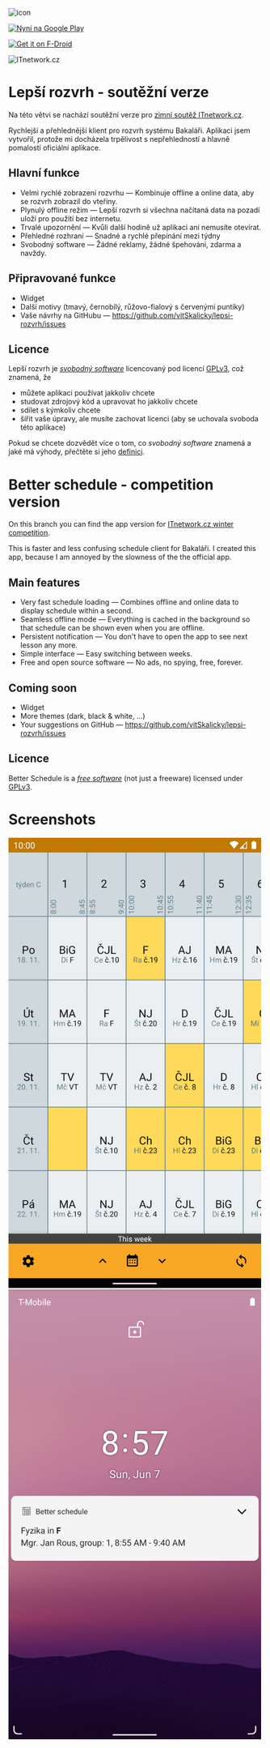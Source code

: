 ![icon](app/src/main/res/mipmap-xxxhdpi/ic_launcher.png)

[<img alt='Nyní na Google Play' height="80px" src='https://play.google.com/intl/en_us/badges/static/images/badges/cs_badge_web_generic.png'/>](https://play.google.com/store/apps/details?id=cz.vitskalicky.lepsirozvrh&utm_source=github&pcampaignid=pcampaignidMKT-Other-global-all-co-prtnr-py-PartBadge-Mar2515-1)

[<img src="https://fdroid.gitlab.io/artwork/badge/get-it-on-cs.png"
    alt="Get it on F-Droid"
    height="80">](https://f-droid.org/packages/cz.vitskalicky.lepsirozvrh)
    
![ITnetwork.cz](https://www.itnetwork.cz/images/5/loga/itnetwork_logo_text.png)

# Lepší rozvrh - soutěžní verze

Na této větvi se nachází soutěžní verze pro [zimní soutěž ITnetwork.cz](https://www.itnetwork.cz/programovani/programatorske-souteze/itnetwork-winter-2019-ceny-v-hodnote-10-000-kc).

Rychlejší a přehlednější klient pro rozvrh systému Bakaláři. Aplikaci jsem vytvořil,
protože mi docházela trpělivost s nepřehledností a hlavně pomalostí oficiální
aplikace.

## Hlavní funkce

- Velmi rychlé zobrazení rozvrhu — Kombinuje offline a online data, aby se rozvrh zobrazil do vteřiny.
- Plynulý offline režim — Lepší rozvrh si všechna načítaná data na pozadí uloží pro použití bez internetu.
- Trvalé upozornění — Kvůli další hodině už aplikaci ani nemusíte otevírat.
- Přehledné rozhraní — Snadné a rychlé přepínání mezi týdny
- Svobodný software — Žádné reklamy, žádné špehování, zdarma a navždy.

## Připravované funkce

- Widget
- Další motivy (tmavý, černobílý, růžovo-fialový s červenými puntíky)
- Vaše návrhy na GitHubu — https://github.com/vitSkalicky/lepsi-rozvrh/issues

## Licence

Lepší rozvrh je *[svobodný software][1]* licencovaný pod licencí [GPLv3][2], což znamená, že

- můžete aplikaci používat jakkoliv chcete
- studovat zdrojový kód a upravovat ho jakkoliv chcete
- sdílet s kýmkoliv chcete
- šířit vaše úpravy, ale musíte zachovat licenci (aby se uchovala svoboda této aplikace)

Pokud se chcete dozvědět více o tom, co *svobodný software* znamená a jaké má výhody, přečtěte si jeho [definici][1].

# Better schedule - competition version

On this branch you can find the app version for [ITnetwork.cz winter competition](https://www.itnetwork.cz/programovani/programatorske-souteze/itnetwork-winter-2019-ceny-v-hodnote-10-000-kc).

This is faster and less confusing schedule client for Bakaláři. I created this app,
because I am annoyed by the slowness of the the official app.

## Main features

- Very fast schedule loading — Combines offline and online data to display schedule within a second.
- Seamless offline mode — Everything is cached in the background so that schedule can be shown even when you are offline.
- Persistent notification — You don't have to open the app to see next lesson any more.
- Simple interface — Easy switching between weeks.
- Free and open source software — No ads, no spying, free, forever.

## Coming soon

- Widget
- More themes (dark, black & white, ...)
- Your suggestions on GitHub — https://github.com/vitSkalicky/lepsi-rozvrh/issues

## Licence

Better Schedule is a *[free software][3]* (not just a freeware) licensed under [GPLv3][2].

# Screenshots

<img src="fastlane/metadata/android/en/images/phoneScreenshots/screenshot%201.png" width="500px">
<img src="fastlane/metadata/android/en/images/phoneScreenshots/screenshot%202.png" width="500px">

[1]: https://www.gnu.org/philosophy/free-sw.cs.html
[2]: https://www.gnu.org/licenses/gpl-3.0.en.html
[3]: https://www.gnu.org/philosophy/free-sw.en.html